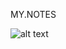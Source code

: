 MY.NOTES

![alt text](https://cdn.discordapp.com/attachments/961369644130766853/1030281935689355264/notes.png)
